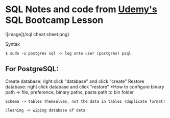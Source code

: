 # SQL Notes and code from [Udemy's](https://www.udemy.com/) SQL Bootcamp Lesson

![image](/sql cheat sheet.png)

Syntax
~~~
$ sudo -u postgres sql -> log onto user (postgres) psql
~~~

## For PostgreSQL:
Create database: right click "database" and click "create"
Restore database: right click database and click "restore"
*How to configure binary path -> file, preference, binary paths, paste path to bin folder

`Schema -> tables themselves, not the data in tables (duplicate format)`

`Cleaning -> wiping database of data`
